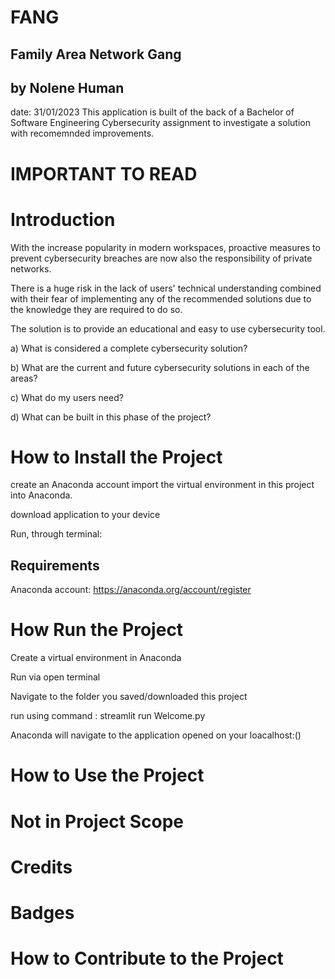 
# FANG
## Family Area Network Gang
## by Nolene Human 
date: 31/01/2023
This application is built of the back of a Bachelor of Software Engineering Cybersecurity assignment to investigate a solution with recomemnded improvements.

# IMPORTANT TO READ


# Introduction
With the increase popularity in modern workspaces, proactive measures to prevent cybersecurity breaches are now also the responsibility of private networks. 

There is a huge risk in the lack of users' technical understanding combined with their fear of implementing any of the recommended solutions due to the knowledge they are required to do so. 

The solution is to provide an educational and easy to use cybersecurity tool. 

 a) What is considered a complete cybersecurity solution? 

b) What are the current and future cybersecurity solutions in each of the areas? 

c) What do my users need? 

d) What can be built in this phase of the project? 

# How to Install the Project

create an Anaconda account
import the virtual environment in this project into Anaconda.

download application to your device

Run, through terminal:

## Requirements
Anaconda account: 
https://anaconda.org/account/register

# How Run the Project
Create a virtual environment in Anaconda

Run via open terminal

Navigate to the folder you saved/downloaded this project

run using command : streamlit run Welcome.py

Anaconda will navigate to the application opened on your loacalhost:()

# How to Use the Project


# Not in Project Scope

# Credits


# Badges



# How to Contribute to the Project
